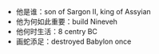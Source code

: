 - 他是谁：son of Sargon II, king of Assyian
- 他为何如此重要：build Nineveh
- 他何时生活：8 centry BC
- 画蛇添足：destroyed Babylon once